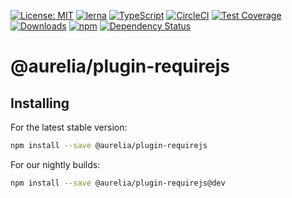[![License: MIT](https://img.shields.io/badge/License-MIT-yellow.svg)](https://opensource.org/licenses/MIT)
[![lerna](https://img.shields.io/badge/maintained%20with-lerna-cc00ff.svg)](https://lernajs.io/)
[![TypeScript](https://img.shields.io/badge/%3C%2F%3E-TypeScript-%230074c1.svg)](http://www.typescriptlang.org/)
[![CircleCI](https://circleci.com/gh/aurelia/aurelia.svg?style=shield)](https://circleci.com/gh/aurelia/aurelia)
[![Test Coverage](https://api.codeclimate.com/v1/badges/5ac0e13689735698073a/test_coverage)](https://codeclimate.com/github/aurelia/aurelia/test_coverage)
[![Downloads](https://img.shields.io/npm/dm/@aurelia/plugin-requirejs.svg)](https://www.npmjs.com/package/@aurelia/plugin-requirejs)
[![npm](https://img.shields.io/npm/v/@aurelia/plugin-requirejs.svg?maxAge=3600)](https://www.npmjs.com/package/@aurelia/plugin-requirejs)
[![Dependency Status](https://david-dm.org/aurelia/aurelia.svg?path=packages/plugin-requirejs)](https://david-dm.org/aurelia/aurelia?path=packages/plugin-requirejs)
# @aurelia/plugin-requirejs

## Installing

For the latest stable version:

```bash
npm install --save @aurelia/plugin-requirejs
```

For our nightly builds:

```bash
npm install --save @aurelia/plugin-requirejs@dev
```
